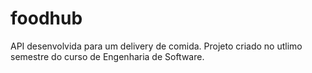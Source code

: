 # foodhub
API desenvolvida para um delivery de comida. Projeto criado no utlimo semestre do curso de Engenharia de Software.
